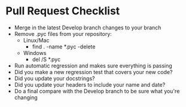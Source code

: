 # Pull Request Checklist
 * Merge in the latest Develop branch changes to your branch
 * Remove .pyc files from your repository:
   * Linux/Mac
     * find . -name *.pyc -delete
   * Windows
     * del /S *.pyc
 * Run automatic regression and makes sure everything is passing
 * Did you make a new regression test that covers your new code?
 * Did you update your docstrings?
 * Did you update your headers to include your name and date?
 * Do a final compare with the Develop branch to be sure what you're changing

